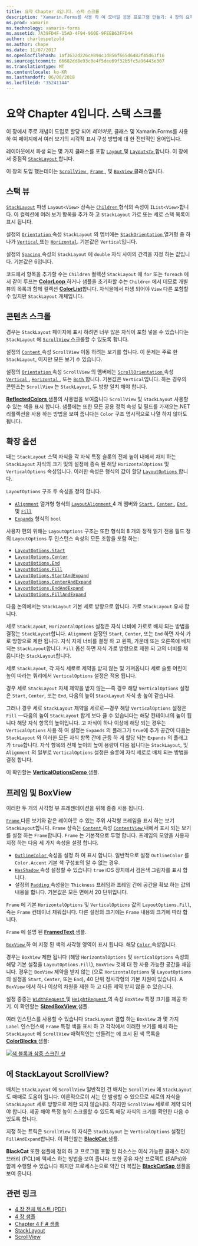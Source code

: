 ```yaml
---
title: 요약 Chapter 4입니다. 스택 스크롤
description: 'Xamarin.Forms를 사용 하 여 모바일 응용 프로그램 만들기: 4 장의 요약 합니다. 스택 스크롤'
ms.prod: xamarin
ms.technology: xamarin-forms
ms.assetid: 7A39FD4F-15AD-4F94-960E-9FEEB63FFD44
author: charlespetzold
ms.author: chape
ms.date: 11/07/2017
ms.openlocfilehash: 1af3632d226ce894c1d856f665d6482f45d61f16
ms.sourcegitcommit: 66682dd8e93c0e4f5dee69f32b5fc5a96443e307
ms.translationtype: MT
ms.contentlocale: ko-KR
ms.lasthandoff: 06/08/2018
ms.locfileid: "35241144"
---
```

# <a name="summary-of-chapter-4-scrolling-the-stack"></a>요약 Chapter 4입니다. 스택 스크롤

이 장에서 주로 개념이 도입로 할당 되어 *레이아웃*, 클래스 및 Xamarin.Forms를 사용 하 여 페이지에서 여러 보기의 시각적 표시 구성 방법에 대 한 전반적인 용어입니다.

레이아웃에서 파생 되는 몇 가지 클래스를 포함 [ `Layout` ](https://developer.xamarin.com/api/type/Xamarin.Forms.Layout/) 및 [ `Layout<T>` ](https://developer.xamarin.com/api/type/Xamarin.Forms.Layout%3CT%3E/)합니다. 이 장에서 중점적 [ `StackLayout` ](https://developer.xamarin.com/api/type/Xamarin.Forms.StackLayout/)합니다.

이 장의 도입 했는데이는 [ `ScrollView` ](https://developer.xamarin.com/api/type/Xamarin.Forms.ScrollView/), [ `Frame` ](https://developer.xamarin.com/api/type/Xamarin.Forms.Frame/), 및 [ `BoxView` ](https://developer.xamarin.com/api/type/Xamarin.Forms.BoxView/) 클래스입니다.

## <a name="stacks-of-views"></a>스택 뷰

[`StackLayout`](https://developer.xamarin.com/api/type/Xamarin.Forms.StackLayout/) 파생 `Layout<View>` 상속는 [ `Children` ](https://developer.xamarin.com/api/type/Xamarin.Forms.Layout%3CT%3E/) 형식의 속성이 `IList<View>`합니다. 이 컬렉션에 여러 보기 항목을 추가 하 고 `StackLayout` 가로 또는 세로 스택 목록이 표시 됩니다.

설정의 [ `Orientation` ](https://developer.xamarin.com/api/property/Xamarin.Forms.StackLayout.Orientation/) 속성 `StackLayout` 의 멤버에는 [ `StackOrientation` ](https://developer.xamarin.com/api/type/Xamarin.Forms.StackOrientation/) 열거형 중 하나가 [ `Vertical` ](https://developer.xamarin.com/api/field/Xamarin.Forms.StackOrientation.Vertical/) 또는 [ `Horizontal`](https://developer.xamarin.com/api/field/Xamarin.Forms.StackOrientation.Horizontal/). 기본값은 `Vertical`입니다.

설정의 [ `Spacing` ](https://developer.xamarin.com/api/property/Xamarin.Forms.StackLayout.Spacing/) 속성의 `StackLayout` 에 `double` 자식 사이의 간격을 지정 하는 값입니다. 기본값은 6입니다.

코드에서 항목을 추가할 수는 `Children` 컬렉션 `StackLayout` 에 `for` 또는 `foreach` 에서 같이 루프는 [ **ColorLoop** ](https://github.com/xamarin/xamarin-forms-book-samples/tree/master/Chapter04/ColorLoop) 하거나 샘플을 초기화할 수는 `Children` 에서 데모로 개별 뷰의 목록과 함께 컬렉션 [ **ColorList**](https://github.com/xamarin/xamarin-forms-book-samples/tree/master/Chapter04/ColorList)합니다. 자식을에서 파생 되어야 `View` 다른 포함할 수 있지만 `StackLayout` 개체입니다.

## <a name="scrolling-content"></a>콘텐츠 스크롤

경우는 `StackLayout` 페이지에 표시 하려면 너무 많은 자식이 포함 넣을 수 있습니다는 `StackLayout` 에 [ `ScrollView` ](https://developer.xamarin.com/api/type/Xamarin.Forms.ScrollView/) 스크롤할 수 있도록 합니다.

설정의 [ `Content` ](https://developer.xamarin.com/api/property/Xamarin.Forms.ScrollView.Content/) 속성 `ScrollView` 이동 하려는 보기를 합니다. 이 문제는 주로 한 `StackLayout`, 이지만 모든 보기 수 있습니다.

설정의 [ `Orientation` ](https://developer.xamarin.com/api/property/Xamarin.Forms.ScrollView.Orientation/) 속성 `ScrollView` 의 멤버에는 [ `ScrollOrientation` ](https://developer.xamarin.com/api/type/Xamarin.Forms.ScrollOrientation/) 속성 [ `Vertical` ](https://developer.xamarin.com/api/field/Xamarin.Forms.ScrollOrientation.Vertical/), [ `Horizontal` ](https://developer.xamarin.com/api/field/Xamarin.Forms.ScrollOrientation.Horizontal/), 또는 [ `Both` ](https://developer.xamarin.com/api/field/Xamarin.Forms.ScrollOrientation.Both/)합니다. 기본값은 `Vertical`입니다. 하는 경우의 콘텐츠는 `ScrollView` 는 `StackLayout`, 두 방향 일치 해야 합니다.

[ **ReflectedColors** ](https://github.com/xamarin/xamarin-forms-book-samples/tree/master/Chapter04/ReflectedColors) 샘플의 사용법을 보여줍니다 `ScrollView` 및 `StackLayout` 사용할 수 있는 색을 표시 합니다. 샘플에는 또한 모든 공용 정적 속성 및 필드를 가져오는.NET 리플렉션을 사용 하는 방법을 보여 줍니다는 `Color` 구조 명시적으로 나열 하지 않아도 됩니다.

## <a name="the-expands-option"></a>확장 옵션

때는 `StackLayout` 스택 자식을 각 자식 특정 슬롯의 전체 높이 내에서 차지 하는 `StackLayout` 자식의 크기 및의 설정에 종속 된 해당 `HorizontalOptions` 및 `VerticalOptions` 속성입니다. 이러한 속성은 형식의 값이 할당 [ `LayoutOptions` ](http://developer.xamstage.com/api/type/Xamarin.Forms.LayoutOptions/)합니다.

`LayoutOptions` 구조 두 속성을 정의 합니다.

- [`Alignment`](https://developer.xamarin.com/api/property/Xamarin.Forms.LayoutOptions.Alignment/) 열거형 형식의 [ `LayoutAlignment` ](https://developer.xamarin.com/api/type/Xamarin.Forms.LayoutAlignment/) 4 개 멤버와 [ `Start` ](https://developer.xamarin.com/api/field/Xamarin.Forms.LayoutAlignment.Start/), [ `Center` ](https://developer.xamarin.com/api/field/Xamarin.Forms.LayoutAlignment.Center/), [ `End` ](https://developer.xamarin.com/api/field/Xamarin.Forms.LayoutAlignment.End/), 및 [`Fill`](https://developer.xamarin.com/api/field/Xamarin.Forms.LayoutAlignment.Fill/)
- [`Expands`](https://developer.xamarin.com/api/property/Xamarin.Forms.LayoutOptions.Expands/) 형식의 `bool`

사용자 편의 위해는 `LayoutOptions` 구조는 또한 형식의 8 개의 정적 읽기 전용 필드 정의 `LayoutOptions` 두 인스턴스 속성의 모든 조합을 포함 하는:

- [`LayoutOptions.Start`](https://developer.xamarin.com/api/field/Xamarin.Forms.LayoutOptions.Start/)
- [`LayoutOptions.Center`](https://developer.xamarin.com/api/field/Xamarin.Forms.LayoutOptions.Center/)
- [`LayoutOptions.End`](https://developer.xamarin.com/api/field/Xamarin.Forms.LayoutOptions.End/)
- [`LayoutOptions.Fill`](https://developer.xamarin.com/api/field/Xamarin.Forms.LayoutOptions.Fill/)
- [`LayoutOptions.StartAndExpand`](https://developer.xamarin.com/api/field/Xamarin.Forms.LayoutOptions.StartAndExpand/)
- [`LayoutOptions.CenterAndExpand`](https://developer.xamarin.com/api/field/Xamarin.Forms.LayoutOptions.CenterAndExpand/)
- [`LayoutOptions.EndAndExpand`](https://developer.xamarin.com/api/field/Xamarin.Forms.LayoutOptions.EndAndExpand/)
- [`LayoutOptions.FillAndExpand`](https://developer.xamarin.com/api/field/Xamarin.Forms.LayoutOptions.FillAndExpand/)

다음 논의에서는 `StackLayout` 기본 세로 방향으로 합니다. 가로 `StackLayout` 유사 합니다.

세로 `StackLayout`, `HorizontalOptions` 설정은 자식 너비에 가로로 배치 되는 방법을 결정는 `StackLayout`합니다. `Alignment` 설정인 `Start`, `Center`, 또는 `End` 하면 자식 가로 방향으로 제한 됩니다. 자식 자체 너비를 결정 하 고 왼쪽, 가운데 또는 오른쪽에 배치 되는 `StackLayout`합니다. `Fill` 옵션 하면 자식 가로 방향으로 제한 되 고의 너비를 채웁니다는 `StackLayout`합니다.

세로 `StackLayout`, 각 자식 세로로 제약을 받지 않는 및 가져옵니다 세로 슬롯 어린이 높이 따라는 쿼리에서 `VerticalOptions` 설정은 적용 됩니다.

경우 세로 `StackLayout` 자체 제약을 받지 않는&mdash;즉 경우 해당 `VerticalOptions` 설정은 `Start`, `Center`, 또는 `End`, 다음의 높이 `StackLayout` 자식 총 높이 같습니다.

그러나 경우 세로 `StackLayout` 제약을 세로로&mdash;경우 해당 `VerticalOptions` 설정은 `Fill` &mdash;다음의 높이 `StackLayout` 합계 보다 클 수 있습니다는 해당 컨테이너의 높이 됩니다 해당 자식 항목의 높이입니다. 고 자식이 하나 이상에 해당 되는 경우는 `VerticalOptions` 사용 하 여 설정는 `Expands` 의 플래그가 `true`에 추가 공간이 다음는 `StackLayout` 와 이러한 모든 자식 항목 간에 균등 하 게 할당 되는 `Expands` 의 플래그가 `true`합니다. 자식 항목의 전체 높이의 높이 용량이 다음 됩니다는 `StackLayout`, 및 `Alignment` 의 일부로 `VerticalOptions` 설정은 슬롯에 자식 세로로 배치 되는 방법을 결정 합니다.

이 확인할는 [ **VerticalOptionsDemo** ](https://github.com/xamarin/xamarin-forms-book-samples/tree/master/Chapter04/VerticalOptionsDemo) 샘플.

## <a name="frame-and-boxview"></a>프레임 및 BoxView

이러한 두 개의 사각형 뷰 프레젠테이션을 위해 종종 사용 됩니다.

[ `Frame` ](https://developer.xamarin.com/api/type/Xamarin.Forms.Frame/) 다른 보기와 같은 레이아웃 수 있는 주위 사각형 프레임을 표시 하는 보기 `StackLayout`합니다. `Frame` 상속는 [ `Content` ](https://developer.xamarin.com/api/property/Xamarin.Forms.ContentView.Content/) 속성 [ `ContentView` ](https://developer.xamarin.com/api/type/Xamarin.Forms.ContentView/) 내에서 표시 되는 보기를 설정 하는 `Frame`합니다. `Frame` 는 기본적으로 투명 합니다. 프레임의 모양을 사용자 지정 하는 다음 세 가지 속성을 설정 합니다.

- [ `OutlineColor` ](https://developer.xamarin.com/api/property/Xamarin.Forms.Frame.OutlineColor/) 속성을 설정 하 여 표시 합니다. 일반적으로 설정 `OutlineColor` 를 `Color.Accent` 기본 색 구성표의 알 수 없는 경우.
- [ `HasShadow` ](https://developer.xamarin.com/api/property/Xamarin.Forms.Frame.HasShadow/) 속성 설정할 수 있습니다 `true` iOS 장치에서 검은색 그림자를 표시 합니다.
- 설정의 [ `Padding` ](https://developer.xamarin.com/api/property/Xamarin.Forms.Layout.Padding/) 속성을는 `Thickness` 프레임과 프레임 간에 공간을 확보 하는 값의 내용을 합니다. 기본값은 모든 면에서 20 단위입니다.

`Frame` 에 기본 `HorizontalOptions` 및 `VerticalOptions` 값의 `LayoutOptions.Fill`, 즉는 `Frame` 컨테이너 채워집니다. 다른 설정의 크기에는 `Frame` 내용의 크기에 따라 합니다.

`Frame` 에 설명 된 [ **FramedText** ](https://github.com/xamarin/xamarin-forms-book-samples/tree/master/Chapter04/FramedText) 샘플.

[ `BoxView` ](https://developer.xamarin.com/api/type/Xamarin.Forms.BoxView/) 하 여 지정 된 색의 사각형 영역이 표시 됩니다. 해당 [ `Color` ](https://developer.xamarin.com/api/property/Xamarin.Forms.BoxView.Color/) 속성입니다.

경우는 `BoxView` 제한 됩니다 (해당 `HorizontalOptions` 및 `VerticalOptions` 속성의 해당 기본 설정을 `LayoutOptions.Fill`), `BoxView` 것에 대 한 사용 가능한 공간을 채웁니다. 경우는 `BoxView` 제약을 받지 않는 (으로 `HorizontalOptions` 및 `LayoutOptions` 의 설정을 `Start`, `Center`, 또는 `End`), 40 단위 정사각형의 기본 차원이 있습니다. A `BoxView` 에서 하나 이상의 차원을 제한 하 고 다른 제약 받지 않을 수 있습니다.

설정 종종는 [ `WidthRequest` ](https://developer.xamarin.com/api/property/Xamarin.Forms.VisualElement.WidthRequest/) 및 [ `HeightRequest` ](https://developer.xamarin.com/api/property/Xamarin.Forms.VisualElement.HeightRequest/) 의 속성 `BoxView` 특정 크기를 제공 하기. 이 확인할는 [ **SizedBoxView** ](https://github.com/xamarin/xamarin-forms-book-samples/tree/master/Chapter04/SizedBoxView) 샘플.

여러 인스턴스를 사용할 수 있습니다 `StackLayout` 결합 하는 `BoxView` 과 몇 가지 `Label` 인스턴스에 `Frame` 특정 색을 표시 하 고 각각에서 이러한 보기를 배치 하는 `StackLayout` 에 `ScrollView` 매력적인는 만들려는 에 표시 된 색 목록을 [ **ColorBlocks** ](https://github.com/xamarin/xamarin-forms-book-samples/tree/master/Chapter04/ColorBlocks) 샘플:

[![색 블록과 삼중 스크린 샷](images/ch04fg11-small.png "색 목록")](images/ch04fg11-large.png#lightbox "색 목록")

## <a name="a-scrollview-in-a-stacklayout"></a>에 StackLayout ScrollView?

배치는 `StackLayout` 에 `ScrollView` 일반적인 건 배치는 `ScrollView` 에 `StackLayout` 도 때때로 도움이 됩니다. 이론적으로이 서는 안 발생할 수 있으므로 세로의 자식을 `StackLayout` 세로 방향으로 제한 되지 않습니다. 하지만 `ScrollView` 세로로 제약 되어야 합니다. 제공 해야 특정 높이 스크롤할 수 있도록 해당 자식의 크기를 확인한 다음 수 있도록 합니다.

지정 하는 트릭은 `ScrollView` 의 자식은 `StackLayout` 는 `VerticalOptions` 설정인 `FillAndExpand`합니다. 이 확인할는 [ **BlackCat** ](https://github.com/xamarin/xamarin-forms-book-samples/tree/master/Chapter04/BlackCat) 샘플.

**BlackCat** 또한 샘플에 정의 하 고 프로그램 포함 된 리소스는 이식 가능한 클래스 라이브러리 (PCL)에 액세스 하는 방법을 보여 줍니다. 또한 공유 자산 프로젝트 (SAPs)와 함께 수행할 수 있습니다 하지만 프로세스는으로 약간 더 복잡는 [ **BlackCatSap** ](https://github.com/xamarin/xamarin-forms-book-samples/tree/master/Chapter04/BlackCatSap) 샘플을 보여 줍니다.



## <a name="related-links"></a>관련 링크

- [4 장 전체 텍스트 (PDF)](https://download.xamarin.com/developer/xamarin-forms-book/XamarinFormsBook-Ch04-Apr2016.pdf)
- [4 장 샘플](https://github.com/xamarin/xamarin-forms-book-samples/tree/master/Chapter04)
- [Chapter 4 F # 샘플](https://github.com/xamarin/xamarin-forms-book-samples/tree/master/Chapter04/FS)
- [StackLayout](~/xamarin-forms/user-interface/layouts/stack-layout.md)
- [ScrollView](~/xamarin-forms/user-interface/layouts/scroll-view.md)
